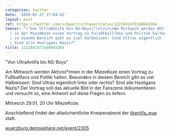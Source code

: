 ```yaml
---
categories: twitter
date: '2020-01-27 17:04:42'
layout: post
ref: https://twitter.com/schwarzlichtwue/status/1221841473160843264
teaser: "\"Von UltraAntifa bis NS-Boys\"\n\n\n\nAm Mittwoch werden Aktivist\\*innen\
  \ in der MiezeKoze einen Vortrag zu Fu\xDFballfans und Politik halten. Besonders\
  \ in diesem Bereich gibt es viel Halbwissen: Sind Ultras eigentlich links oder rechts?\
  \ Sind alle Hooligans Nazis?"
title: 1221841473160843264
---
```

"Von UltraAntifa bis NS-Boys"



Am Mittwoch werden Aktivist\*innen in der MiezeKoze einen Vortrag zu Fußballfans und Politik halten. Besonders in diesem Bereich gibt es viel Halbwissen: Sind Ultras eigentlich links oder rechts? Sind alle Hooligans Nazis?
Der Vortrag soll das aktuelle Bild in der Fanszene dokumentieren und versucht so, eine Antwort auf diese Fragen zu liefern.



Mittwoch 29.01, 20 Uhr MiezeKoze.

Anschließend findet der allwöchentliche Kneipenabend der [@antifa_wue](https://twitter.com/antifa_wue) statt.



[wuerzburg.demosphere.net/event/2305](https://wuerzburg.demosphere.net/event/2305)